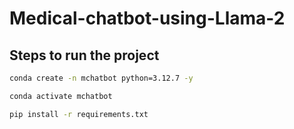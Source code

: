 # Medical-chatbot-using-Llama-2

## Steps to run the project

```bash
conda create -n mchatbot python=3.12.7 -y
```

```bash
conda activate mchatbot
```

```bash
pip install -r requirements.txt
```

